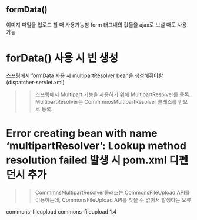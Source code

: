 ## formData()

이미지 파일을 업로드 할 때 사용가능함
form 태그내의 값들을 ajax로 보낼 때도 사용가능

# forData() 사용 시 빈 생성
스프링에서 formData 사용 시 multipartResolver bean을 생성해줘야함(dispatcher-servlet.xml)
<bean id="multipartResolver" class="org.springframework.web.multipart.commons.CommonsMultipartResolver"/>
>> 스프링에서 Multipart 기능을 사용하기 위해 MultipartResolver를 등록.
   MultipartResolver는 CommmnosMultipartResolver 클래스를 빈으로 등록.


# Error creating bean with name ‘multipartResolver’: Lookup method resolution failed 발생 시 pom.xml 디펜던시 추가
>> CommmnsMultipartResolver클래스는 CommonsFileUpload API를 이용하는데, CommonsFileUpload API를 찾을 수 없어서 발생하는 오류
<dependency>
    <groupId>commons-fileupload</groupId>
    <artifactId>commons-fileupload</artifactId>
    <version>1.4</version>
</dependency>

      